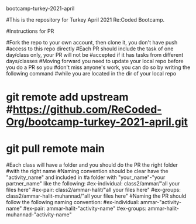 bootcamp-turkey-2021-april

#This is the repository for Turkey April 2021 Re:Coded Bootcamp.

#Instructions for PR

#Fork the repo to your own account, then clone it, you don't have push #access to this repo directly
#Each PR should include the task of one day/class only, your PR will not be #accepted if it has tasks from different days/classes
#Moving forward you need to update your local repo before you do a PR so you #don't miss anyone's work, you can do so by writing the following command #while you are located in the dir of your local repo
#    git remote add upstream #https://github.com/ReCoded-Org/bootcamp-turkey-2021-april.git
#    git pull remote main
#Each class will have a folder and you should do the PR the right folder #with the right name
#Naming convention should be clear have the "activity_name" and included in #a folder with "your_name"-"your partner_name" like the following:
#ex-individual: class2/ammar/"all your files here"
#ex-pair: class2/ammar-halit/"all your files here"
#ex-groups: class2/ammar-halit-muhannad/"all your files here"
#Naming the PR should follow the following naming convention:
#ex-individual: ammar-"activity-name"
#ex-pair: ammar-halit-"activity-name"
#ex-groups: ammar-halit-muhannad-"activity-name"
